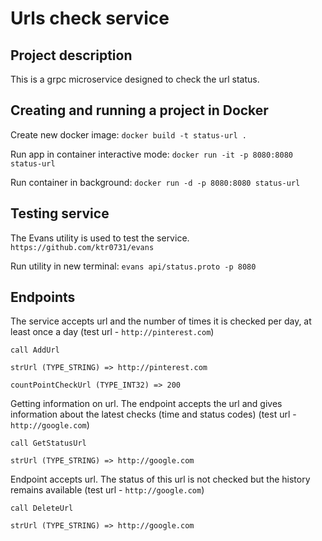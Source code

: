 # Urls check service

## Project description

This is a grpc microservice designed to check the url status.

## Creating and running a project in Docker

Create new docker image: 
``docker build -t status-url .``

Run app in container interactive mode:
``docker run -it -p 8080:8080 status-url``

Run container in background:
``docker run -d -p 8080:8080 status-url``

## Testing service
The Evans utility is used to test the service.
``https://github.com/ktr0731/evans``

Run utility in new terminal:
``evans api/status.proto -p 8080``

## Endpoints
The service accepts url and the number of times it is checked per day, at least once a day (test url - ``http://pinterest.com``)

``call AddUrl``

``strUrl (TYPE_STRING) => http://pinterest.com``

``countPointCheckUrl (TYPE_INT32) => 200``

Getting information on url. The endpoint accepts the url and gives information about the latest checks (time and status codes) (test url - ``http://google.com``)

``call GetStatusUrl``

``strUrl (TYPE_STRING) => http://google.com``

Endpoint accepts url. The status of this url is not checked but the history remains available (test url - ``http://google.com``)

``call DeleteUrl``

``strUrl (TYPE_STRING) => http://google.com``
